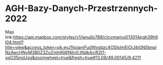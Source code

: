 # AGH-Bazy-Danych-Przestrzennych-2022
Map link:https://api.mapbox.com/styles/v1/janullo789/clcymwjyx013014pgh39h6l04.html?title=view&access_token=pk.eyJ1IjoiamFudWxsbzc4OSIsImEiOiJjbGN5bnplNzAwcHNyM3B0Z3ZoZmhjNWNjIn0.tNdkAciR2I1-yqO35mdJxg&zoomwheel=true&fresh=true#13.08/49.00145/8.4211
